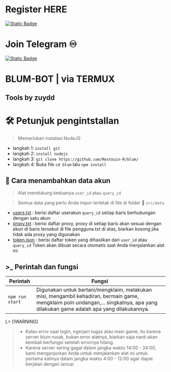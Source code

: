 # Register HERE
[![Static Badge](https://img.shields.io/badge/Telegram-Bot%20Link-Link?style=for-the-badge&logo=Telegram&logoColor=white&logoSize=auto&color=blue)](        )

# Join Telegram  ♾︎ 
[![Static Badge](https://img.shields.io/badge/Telegram-Airdrop◾unlimited-Link?style=for-the-badge&logo=Telegram&logoColor=white&logoSize=auto&color=blue)](https://t.me/UNLXairdop)

# BLUM-BOT | via TERMUX 

## Tools by zuydd

# 🛠️ Petunjuk pengintstallan 

> Memerlukan instalasi NodeJS

- langkah 1: `install git`
- langkah 2: `install nodejs`
- langkah 3: `git clone https://github.com/Rextouin-R/blum/`
- langkah 4:  Buka file `cd blum` lalu `npm install`

## 💾 Cara menambahkan data akun

> Alat mendukung keduanya  `user_id` atau `query_id`

> Semua data yang perlu Anda impor terletak di file di folder 📁 `src/data`

- [users.txt](src/data/users.txt) : berisi daftar userakun `query_id` setiap baris berhubungan dengan satu akun
- [proxy.txt](src/data/proxy.txt) :  berisi daftar proxy, proxy di setiap baris akan sesuai dengan akun di baris tersebut di file pengguna.txt di atas, biarkan kosong jika tidak ada proxy yang digunakan
- [token.json](src/data/token.json) : berisi daftar token yang dihasilkan dari `user_id` atau `query_id` Token akan dibuat secara otomatis saat Anda menjalankan alat ini

## >\_ Perintah dan fungsi 

| Perintah            | Fungsi                                                                                                                  |
| --------------- | -------------------------------------------------------------------------------------------------------------------------- |
| `npm run start` | Digunakan untuk bertani/mengklaim, melakukan misi, mengambil kehadiran, bermain game, mengklaim poin undangan,... singkatnya, apa yang dilakukan game adalah apa yang dilakukannya. |

L> [!WARNING]
>
> - Kalau error saat login, ngerjain tugas atau main game, itu karena server blum rusak, bukan error alatnya, biarkan saja nanti akan kembali berfungsi setelah errornya hilang.
> - Karena server sering gagal dalam jangka waktu 14:00 - 24:00, kami menganjurkan Anda untuk menjalankan alat ini untuk pertama kalinya dalam jangka waktu 4:00 - 12:00 agar dapat berjalan dengan lancar.

